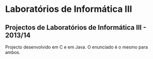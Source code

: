 
# Laboratórios de Informática III

## Projectos de Laboratórios de Informática III - 2013/14

Projecto desenvolvido em C e em Java. O enunciado é o mesmo para ambos.

